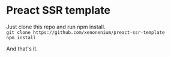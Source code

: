 # Preact SSR template

Just clone this repo and run npm install.  
`` git clone https://github.com/xenonenium/preact-ssr-template  
``   
``
   npm install   
``     
  
And that's it.
